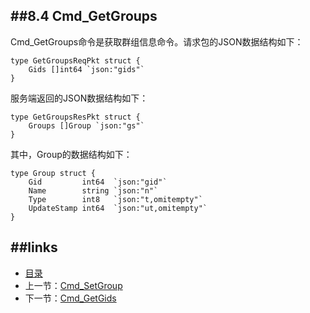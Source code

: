 ##8.4 Cmd_GetGroups
---
Cmd_GetGroups命令是获取群组信息命令。请求包的JSON数据结构如下：

	type GetGroupsReqPkt struct {
		Gids []int64 `json:"gids"`
	}

服务端返回的JSON数据结构如下：

	type GetGroupsResPkt struct {
		Groups []Group `json:"gs"`
	}
	
其中，Group的数据结构如下：

	type Group struct {
		Gid         int64  `json:"gid"`
		Name        string `json:"n"`
		Type        int8   `json:"t,omitempty"`
		UpdateStamp int64  `json:"ut,omitempty"`
	}



##links
---
* [目录](preface.md)
* 上一节：[Cmd_SetGroup](08.3.md)
* 下一节：[Cmd_GetGids](08.5.md)